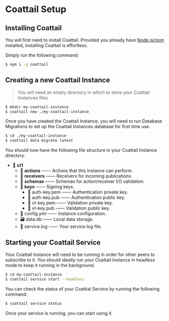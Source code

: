 # Coattail Setup

## Installing Coattail

You will first need to install Coattail. Provided you already have [Node.js/npm](https://nodejs.org/en/download/) installed, installing Coattail is effortless.

Simply run the following command:
```sh
$ npm i -g coattail
```

## Creating a new Coattail Instance

> You will need an empty directory in which to store your Coattail Instances files.

```sh
$ mkdir my-coattail-instance
$ coattail new ./my-coattail-instance
```

Once you have created the Coattail Instance, you will need to run Database Migrations to set up the Coattail Instances database for first time use.

```sh
$ cd ./my-coattail-instance
$ coattail data migrate latest
```

You should now have the following file structure in your Coattail Instance directory.

- 📂 __ct1__
   - 📂 __actions__ ─── Actions that this instance can perform.
   - 📂 __receivers__ ─── Receivers for incoming publications.
   - 📂 __schemas__ ─── Schemas for action/receiver I/O validation.
   - 📂 __keys__ ─── Signing keys.
     - 🔑 auth\-key.pem ─── Authentication private key.
     - 🔑 auth\-key.pub ─── Authentication public key.
     - 🔑 vt\-key.pem ─── Validation private key.
     - 🔑 vt\-key.pub ─── Validation public key.
   - 📄 config.yml ─── Instance configuration.
   - 🗃️ data.db ─── Local data storage.
   - 📄 service.log ─── Your service log file.

## Starting your Coattail Service

Your Coattail Instance will need to be running in order for other peers to subscribe to it. You should ideally run your Coattail Instance in headless mode to keep it running in the background.

```sh
$ cd my-coattail-instance
$ coattail service start --headless
```

You can check the status of your Coattial Service by running the following command:

```sh
$ coattail service status
```

Once your service is running, you can start using it.